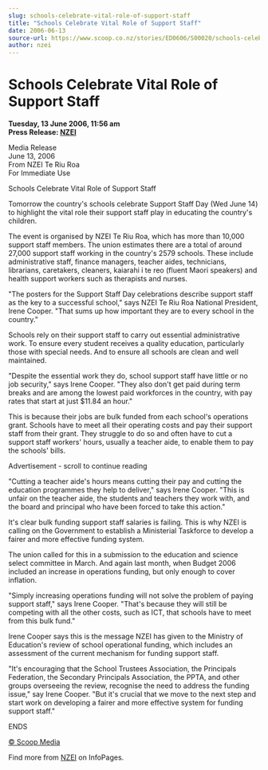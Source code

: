 ```yaml
---
slug: schools-celebrate-vital-role-of-support-staff
title: "Schools Celebrate Vital Role of Support Staff"
date: 2006-06-13
source-url: https://www.scoop.co.nz/stories/ED0606/S00020/schools-celebrate-vital-role-of-support-staff.htm
author: nzei
---
```

Schools Celebrate Vital Role of Support Staff
=============================================

**Tuesday, 13 June 2006, 11:56 am**  
**Press Release: [NZEI](https://info.scoop.co.nz/NZEI)**

Media Release  
June 13, 2006  
From NZEI Te Riu Roa  
For Immediate Use

Schools Celebrate Vital Role of Support Staff

Tomorrow the country's schools celebrate Support Staff Day (Wed June 14) to highlight the vital role their support staff play in educating the country's children.

The event is organised by NZEI Te Riu Roa, which has more than 10,000 support staff members. The union estimates there are a total of around 27,000 support staff working in the country's 2579 schools. These include administrative staff, finance managers, teacher aides, technicians, librarians, caretakers, cleaners, kaiarahi i te reo (fluent Maori speakers) and health support workers such as therapists and nurses.

\"The posters for the Support Staff Day celebrations describe support staff as the key to a successful school," says NZEI Te Riu Roa National President, Irene Cooper. "That sums up how important they are to every school in the country."

Schools rely on their support staff to carry out essential administrative work. To ensure every student receives a quality education, particularly those with special needs. And to ensure all schools are clean and well maintained.

"Despite the essential work they do, school support staff have little or no job security," says Irene Cooper. "They also don't get paid during term breaks and are among the lowest paid workforces in the country, with pay rates that start at just $11.84 an hour."

This is because their jobs are bulk funded from each school's operations grant. Schools have to meet all their operating costs and pay their support staff from their grant. They struggle to do so and often have to cut a support staff workers' hours, usually a teacher aide, to enable them to pay the schools' bills.

Advertisement - scroll to continue reading





"Cutting a teacher aide's hours means cutting their pay and cutting the education programmes they help to deliver," says Irene Cooper. "This is unfair on the teacher aide, the students and teachers they work with, and the board and principal who have been forced to take this action."

It's clear bulk funding support staff salaries is failing. This is why NZEI is calling on the Government to establish a Ministerial Taskforce to develop a fairer and more effective funding system.

The union called for this in a submission to the education and science select committee in March. And again last month, when Budget 2006 included an increase in operations funding, but only enough to cover inflation.

"Simply increasing operations funding will not solve the problem of paying support staff," says Irene Cooper. "That's because they will still be competing with all the other costs, such as ICT, that schools have to meet from this bulk fund."

Irene Cooper says this is the message NZEI has given to the Ministry of Education's review of school operational funding, which includes an assessment of the current mechanism for funding support staff.

"It's encouraging that the School Trustees Association, the Principals Federation, the Secondary Principals Association, the PPTA, and other groups overseeing the review, recognise the need to address the funding issue," say Irene Cooper. "But it's crucial that we move to the next step and start work on developing a fairer and more effective system for funding support staff."

ENDS

[© Scoop Media](http://www.scoop.co.nz/about/terms.html)

Find more from [NZEI](https://info.scoop.co.nz/NZEI) on InfoPages.